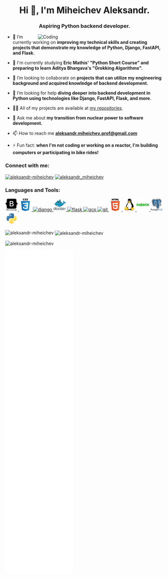 <h1 align="center">Hi 👋, I'm Miheichev Aleksandr.</h1>
<h3 align="center">Aspiring Python backend developer.</h3>
<img align="right" alt="Coding" width="400" src="https://cdn.dribbble.com/users/926537/screenshots/4502924/python-2.gif">

- 🔭 I’m currently working on **improving my technical skills and creating projects that demonstrate my knowledge of Python, Django, FastAPI, and Flask.**

- 🌱 I'm currently studying **Eric Mathis' "Python Short Course" and preparing to learn Aditya Bhargava's "Grokking Algorithms".**

- 👯 I’m looking to collaborate on **projects that can utilize my engineering background and acquired knowledge of backend development.**

- 🤝 I’m looking for help **diving deeper into backend development in Python using technologies like Django, FastAPI, Flask, and more.**

- 👨‍💻 All of my projects are available at [my repositories](https://github.com/aleksandr-miheichev?tab=repositories).

- 💬 Ask me about **my transition from nuclear power to software development.**

- 📫 How to reach me **aleksandr.miheichev.prof@gmail.com**

- ⚡ Fun fact: **when I'm not coding or working on a reactor, I'm building computers or participating in bike rides!**

<h3 align="left">Connect with me:</h3>
<p align="left">
<a href="https://linkedin.com/in/aleksandr-miheichev" target="blank"><img align="center" src="https://raw.githubusercontent.com/rahuldkjain/github-profile-readme-generator/master/src/images/icons/Social/linked-in-alt.svg" alt="aleksandr-miheichev" height="30" width="40" /></a>
<a href="https://instagram.com/aleksandr_miheichev" target="blank"><img align="center" src="https://raw.githubusercontent.com/rahuldkjain/github-profile-readme-generator/master/src/images/icons/Social/instagram.svg" alt="aleksandr_miheichev" height="30" width="40" /></a>
</p>

<h3 align="left">Languages and Tools:</h3>
<p align="left"> <a href="https://getbootstrap.com" target="_blank" rel="noreferrer"> <img src="https://raw.githubusercontent.com/devicons/devicon/master/icons/bootstrap/bootstrap-plain-wordmark.svg" alt="bootstrap" width="40" height="40"/> </a> <a href="https://www.w3schools.com/css/" target="_blank" rel="noreferrer"> <img src="https://raw.githubusercontent.com/devicons/devicon/master/icons/css3/css3-original-wordmark.svg" alt="css3" width="40" height="40"/> </a> <a href="https://www.djangoproject.com/" target="_blank" rel="noreferrer"> <img src="https://cdn.worldvectorlogo.com/logos/django.svg" alt="django" width="40" height="40"/> </a> <a href="https://www.docker.com/" target="_blank" rel="noreferrer"> <img src="https://raw.githubusercontent.com/devicons/devicon/master/icons/docker/docker-original-wordmark.svg" alt="docker" width="40" height="40"/> </a> <a href="https://flask.palletsprojects.com/" target="_blank" rel="noreferrer"> <img src="https://www.vectorlogo.zone/logos/pocoo_flask/pocoo_flask-icon.svg" alt="flask" width="40" height="40"/> </a> <a href="https://cloud.google.com" target="_blank" rel="noreferrer"> <img src="https://www.vectorlogo.zone/logos/google_cloud/google_cloud-icon.svg" alt="gcp" width="40" height="40"/> </a> <a href="https://git-scm.com/" target="_blank" rel="noreferrer"> <img src="https://www.vectorlogo.zone/logos/git-scm/git-scm-icon.svg" alt="git" width="40" height="40"/> </a> <a href="https://www.w3.org/html/" target="_blank" rel="noreferrer"> <img src="https://raw.githubusercontent.com/devicons/devicon/master/icons/html5/html5-original-wordmark.svg" alt="html5" width="40" height="40"/> </a> <a href="https://www.linux.org/" target="_blank" rel="noreferrer"> <img src="https://raw.githubusercontent.com/devicons/devicon/master/icons/linux/linux-original.svg" alt="linux" width="40" height="40"/> </a> <a href="https://www.nginx.com" target="_blank" rel="noreferrer"> <img src="https://raw.githubusercontent.com/devicons/devicon/master/icons/nginx/nginx-original.svg" alt="nginx" width="40" height="40"/> </a> <a href="https://www.postgresql.org" target="_blank" rel="noreferrer"> <img src="https://raw.githubusercontent.com/devicons/devicon/master/icons/postgresql/postgresql-original-wordmark.svg" alt="postgresql" width="40" height="40"/> </a> <a href="https://www.python.org" target="_blank" rel="noreferrer"> <img src="https://raw.githubusercontent.com/devicons/devicon/master/icons/python/python-original.svg" alt="python" width="40" height="40"/> </a> </p>

<p><img align="left" src="https://github-readme-stats.vercel.app/api/top-langs?username=aleksandr-miheichev&show_icons=true&locale=en&layout=compact" alt="aleksandr-miheichev" /></p>

<p>&nbsp;<img align="center" src="https://github-readme-stats.vercel.app/api?username=aleksandr-miheichev&show_icons=true&locale=en" alt="aleksandr-miheichev" /></p>

<p><img align="center" src="https://github-readme-streak-stats.herokuapp.com/?user=aleksandr-miheichev&" alt="aleksandr-miheichev" /></p>

![Metrics](/github-metrics.svg)
